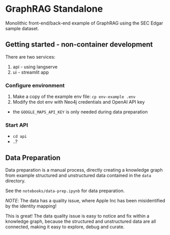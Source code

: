 # GraphRAG Standalone

Monolithic front-end/back-end example of GraphRAG using the SEC Edgar sample dataset.

## Getting started - non-container development

There are two services:

1. api - using langserve
2. ui - streamlit app

### Configure environment

1. Make a copy of the example env file: `cp env-example .env`
2. Modify the dot env with Neo4j credentials and OpenAI API key
  - the `GOOGLE_MAPS_API_KEY` is only needed during data preparation

### Start API

- `cd api`
- ..?

## Data Preparation

Data preparation is a manual process, directly creating a knowledge graph from example structured
and unstructured data contained in the `data` directory.

See the `notebooks/data-prep.ipynb` for data preparation.

*NOTE*: The data has a quality issue, where Apple Inc has been misidentified by the identity mapping!

This is great! The data quality issue is easy to notice and fix within a knowledge graph, because the
structured and unstructured data are all connected, making it easy to explore, debug and curate.

